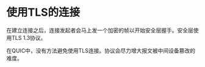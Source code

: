 # 使用TLS的连接

在建立连接之后，连接发起者会马上发一个加密的帧以开始安全层握手。安全层使用TLS 1.3协议。

在QUIC中，没有方法避免使用TLS连接。协议会尽力增大报文被中间设备篡改的难度。
